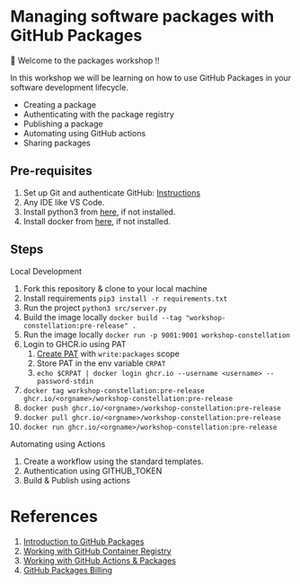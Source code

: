 # Managing software packages with GitHub Packages
:wave: Welcome to the packages workshop !!

In this workshop we will be learning on how to use GitHub Packages in your software development lifecycle.
- Creating a package
- Authenticating with the package registry
- Publishing a package
- Automating using GitHub actions
- Sharing packages

## Pre-requisites
1. Set up Git and authenticate GitHub: [Instructions](https://docs.github.com/en/get-started/quickstart/set-up-git)
2. Any IDE like VS Code.
3. Install python3 from [here](https://www.python.org/downloads/), if not installed.
4. Install docker from [here](https://docs.docker.com/engine/install/), if not installed.


## Steps

Local Development
1. Fork this repository & clone to your local machine
2. Install requirements `pip3 install -r requirements.txt`
2. Run the project `python3 src/server.py`
2. Build the image locally `docker build --tag "workshop-constellation:pre-release" .`
2. Run the image locally `docker run -p 9001:9001 workshop-constellation`
2. Login to GHCR.io using PAT
   1. [Create PAT]([url](https://docs.github.com/en/authentication/keeping-your-account-and-data-secure/creating-a-personal-access-token)) with `write:packages` scope
   2. Store PAT in the env variable `CRPAT`
   3. `echo $CRPAT | docker login ghcr.io --username <username> --password-stdin`
3. `docker tag workshop-constellation:pre-release ghcr.io/<orgname>/workshop-constellation:pre-release`
2. `docker push ghcr.io/<orgname>/workshop-constellation:pre-release`
3. `docker pull ghcr.io/<orgname>/workshop-constellation:pre-release`
3. `docker run ghcr.io/<orgname>/workshop-constellation:pre-release`

Automating using Actions
1. Create a workflow using the standard templates.
2. Authentication using GITHUB_TOKEN
3. Build & Publish using actions

# References
1. [Introduction to GitHub Packages](https://docs.github.com/en/packages/learn-github-packages/introduction-to-github-packages)
2. [Working with GitHub Container Registry](https://docs.github.com/en/packages/working-with-a-github-packages-registry/working-with-the-container-registry)
3. [Working with GitHub Actions & Packages](https://docs.github.com/en/packages/managing-github-packages-using-github-actions-workflows/publishing-and-installing-a-package-with-github-actions)
4. [GitHub Packages Billing](https://docs.github.com/en/billing/managing-billing-for-github-packages/about-billing-for-github-packages)
